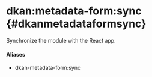 # dkan:metadata-form:sync {#dkanmetadataformsync}

Synchronize the module with the React app.

#### Aliases

- dkan-metadata-form:sync
